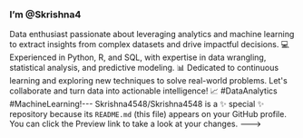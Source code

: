 ### I’m @Skrishna4
Data enthusiast passionate about leveraging analytics and machine learning to extract insights from complex datasets and drive impactful decisions. 💻 Experienced in Python, R, and SQL, with expertise in data wrangling, statistical analysis, and predictive modeling. 📊 Dedicated to continuous learning and exploring new techniques to solve real-world problems. Let's collaborate and turn data into actionable intelligence! 📈 #DataAnalytics #MachineLearning!---
Skrishna4548/Skrishna4548 is a ✨ special ✨ repository because its `README.md` (this file) appears on your GitHub profile.
You can click the Preview link to take a look at your changes.
--->
